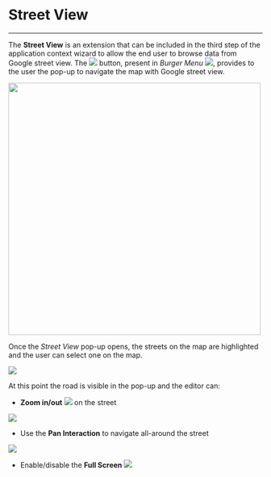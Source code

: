 # Street View
*******************

The **Street View** is an extension that can be included in the third step of the application context wizard to allow the end user to browse data from Google street view. The <img src="../img/button/street-view-button.jpg" class="ms-docbutton"/> button, present in *Burger Menu* <img src="../img/button/burger.jpg" class="ms-docbutton" />, provides to the user the pop-up to navigate the map with Google street view. 

<img src="../img/street-view/streetview-popup.jpg" class="ms-docimage" width="500px"/>

Once the *Street View* pop-up opens, the streets on the map are highlighted and the user can select one on the map.

<img src="../img/street-view/add-street.gif" class="ms-docimage"/>

At this point the road is visible in the pop-up and the editor can:

* **Zoom in/out** <img src="../img/button/zoom-street.jpg"> on the street

<img src="../img/street-view/zoom-street.gif" class="ms-docimage"/>

* Use the **Pan Interaction** to navigate all-around the street

<img src="../img/street-view/pan-street.gif" class="ms-docimage"/>

* Enable/disable the **Full Screen** <img src="../img/button/full-screen-street.jpg">


